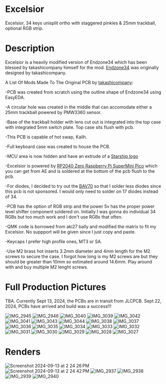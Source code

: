 # Excelsior
Excelsior, 34 keys unisplit ortho with staggered pinkies &amp; 25mm trackball, optional RGB strip.

# Description
Excelsior is a heavily modified version of Endzone34 which has been blessed by takashicompany himself for the mod. [Endzone34](https://github.com/takashicompany/endzone34) was originally designed by takashicompany.

A List Of Mods Made To The Original PCB by [takashicompany](https://github.com/takashicompany/endzone34):

-PCB was created from scratch using the outline shape of Endzone34 using EasyEDA.

-A circular hole was created in the middle that can accomodate either a 25mm trackball powered by PMW3360 sensor.

-Base of the trackball holder with lens cut out is integrated into the top case with integrated 5mm switch plate. Top case sits flush with pcb.

-This PCB is capable of hot swap, Kailh.

-Full keyboard case was created to house the PCB.

-MCU area is now hidden and have an extrude of a [Starship logo](https://www.clipartmax.com/middle/m2i8Z5m2d3b1K9m2_star-trek-ship-icon-icon/)

-Excelsior is powered by [RP2040 Zero Raspberry Pi SuperMini Pico](https://www.aliexpress.com/item/1005007292787135.html?spm=a2g0o.order_list.order_list_main.136.6e251802pcq7qH) which you can get from AE and is soldered at the bottom of the pcb flush to the pcb.

-For diodes, I decided to try out the [BAV70](https://www.lcsc.com/product-detail/Switching-Diode_Jiangsu-Changjing-Electronics-Technology-Co-Ltd-BAV70_C68978.html) so that I solder less diodes since this pcb
is not sponsored. I would only need to solder on 17 diodes instead of 34.

-PCB has the option of RGB strip and the power 5v has the proper power level shifter component soldered on. Initially I was gonna do individual 34 RGBs but too much work and I don't use RGBs that often.

-QMK code is borrowed from aki27 bally and modified the matrix to fit my Excelsior. No suppport will be given since I just copy and paste.

-Keycaps I prefer high profile ones, MT3 or SA.

-Use M2 brass hot inserts 3.2mm diameter and 4mm length for the M2 screws to secure the case. I forgot how long is my M2 screws are but they should be greater than 10mm so estimated around 14.6mm. Play around with and buy multiple M2 lenght screws.

# Full Production Pictures
TBA. Currently Sept 13, 2024, the PCBs are in transit from JLCPCB.
Sept 22, 2024, PCBs have arrived and build was a success!!!

![IMG_2945](https://github.com/user-attachments/assets/90c87916-1b7c-48a3-88ac-4444516e4ba4)
![IMG_2946](https://github.com/user-attachments/assets/29a12786-0439-4b77-a01e-d6bf29c9c468)
![IMG_3040](https://github.com/user-attachments/assets/7cc8045c-07e2-49c3-a278-e2ac2bf92c71)
![IMG_3039](https://github.com/user-attachments/assets/43bb39dd-2d48-4386-8ad3-d90f81cdd6c1)
![IMG_3042](https://github.com/user-attachments/assets/2ef618d4-8d3a-4fda-8fc6-ee7518fe6b7f)
![IMG_3041](https://github.com/user-attachments/assets/e0f68a0f-8cfd-4ad1-a524-ec4a8aa93b89)
![IMG_3043](https://github.com/user-attachments/assets/2e682fc7-ca58-4bd9-bf21-5ac0ac710dfc)
![IMG_3044](https://github.com/user-attachments/assets/fe95afe3-3628-4a9b-967e-d890daa1ea8c)
![IMG_3038](https://github.com/user-attachments/assets/ad0434ee-cc7f-4e46-aee8-67a68b9b11da)
![IMG_3037](https://github.com/user-attachments/assets/1b8e517c-96c2-426f-8ce7-b3999c05a599)
![IMG_3036](https://github.com/user-attachments/assets/631bf9c4-f1e2-47cd-836f-56f76dcd4846)
![IMG_3035](https://github.com/user-attachments/assets/a4444226-b580-43a5-b79c-f613ac2b2e20)
![IMG_3034](https://github.com/user-attachments/assets/c46cea5d-017a-4ca6-8068-9f1e96cfb20f)
![IMG_3033](https://github.com/user-attachments/assets/c03c58f5-8179-4e79-8030-5d542f1f1dec)
![IMG_3032](https://github.com/user-attachments/assets/eec40481-b0fa-48b9-b70d-59d3cac8c945)
![IMG_3031](https://github.com/user-attachments/assets/9117226a-16b0-4de6-9f88-2ce7f4ce1575)
![IMG_3030](https://github.com/user-attachments/assets/719194d2-910b-48a4-ba0c-622ca8dcd04b)
![IMG_3029](https://github.com/user-attachments/assets/36820fc5-f099-4d20-bd4d-657f2a6150b7)
![IMG_3028](https://github.com/user-attachments/assets/7f6716d9-c22a-438b-bc41-3be69b744308)
![IMG_3027](https://github.com/user-attachments/assets/582a791c-5f80-4f2b-92d8-041fa56bc6d6)

# Renders
![Screenshot 2024-09-13 at 2 24 26 PM](https://github.com/user-attachments/assets/a2007264-271c-4a14-ac74-341b7dcf1828)
![Screenshot 2024-09-13 at 2 24 42 PM](https://github.com/user-attachments/assets/04c4a47d-887e-4d51-874d-d13eba0b1889)
![IMG_2937](https://github.com/user-attachments/assets/07123cbe-242b-4cc1-88cd-fa9f083ae0f5)
![IMG_2938](https://github.com/user-attachments/assets/d481795a-1436-44d7-8faf-d63a7ba593f2)
![IMG_2939](https://github.com/user-attachments/assets/b3f0c12c-785e-4b13-829f-8fc36d7fc1b2)
![IMG_2940](https://github.com/user-attachments/assets/21e9db46-ac85-4c40-b96c-d762935d2388)
